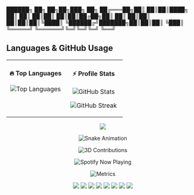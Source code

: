    ██████╗ ██╗     ██╗██╗███╗  ██╗
  ██╔═══██╗██║     ██║██║████╗ ██║
  ██║   ██║██║     ██║██║██╔██╗██║
  ██║   ██║██║     ██║██║██║╚████║
  ╚██████╔╝███████╗██║██║██║ ╚███║
   ╚═════╝ ╚══════╝╚═╝╚═╝╚═╝  ╚══╝
## Languages & GitHub Usage

<!-- GitHub Stats & Languages Section -->
<table width="100%">
<tr>
<td valign="top" width="50%">

<h4 align="center">🔥 Top Languages</h4>
<p align="center">
  <img 
    src="https://github-readme-stats.vercel.app/api/top-langs/?username=murugiclin&layout=compact&langs_count=8&hide_border=true&card_width=380&theme=radical"
    alt="Top Languages"
  />
</p>

</td>
<td valign="top" width="50%">

<h4 align="center">⚡ Profile Stats</h4>
<p align="center">
  <img 
    src="https://github-readme-stats.vercel.app/api?username=murugiclin&show_icons=true&hide_title=true&hide=prs,issues&hide_border=true&theme=radical"
    alt="GitHub Stats"
  />
</p>

<p align="center">
  <img 
    src="https://github-readme-streak-stats.herokuapp.com?user=murugiclin&hide_border=true&theme=radical"
    alt="GitHub Streak"
  />
</p>

</td>
</tr>
</table>

<p align="center">
  <img src="https://readme-typing-svg.demolab.com?font=Fira+Code&pause=1000&color=00CFFF&center=true&vCenter=true&width=500&lines=System+Engineer;OS+Developer;Cybersecurity+Researcher;Blockchain+Builder;20%2B+Shipped+Apps"/>
</p>
<p align="center">
  <img src="https://raw.githubusercontent.com/murugiclin/murugiclin/output/github-contribution-grid-snake.svg" alt="Snake Animation" />
</p>

<p align="center">
  <img src="https://raw.githubusercontent.com/murugiclin/murugiclin/main/profile-3d-contrib/profile-night-rainbow.svg" alt="3D Contributions"/>
</p>
<p align="center">
  <img src="https://spotify-github-profile.vercel.app/api/view?uid=YOUR_SPOTIFY_ID&cover_image=true&theme=default" alt="Spotify Now Playing"/>
</p>
<p align="center">
  <img src="https://raw.githubusercontent.com/murugiclin/murugiclin/main/github-metrics.svg" alt="Metrics"/>
</p>

<!-- Minimal language badges (static, crisp) -->
<p align="center">
  <img src="https://img.shields.io/badge/C-000?style=flat-square&logo=c&logoColor=white" />
  <img src="https://img.shields.io/badge/C++-000?style=flat-square&logo=cplusplus&logoColor=white" />
  <img src="https://img.shields.io/badge/Assembly-000?style=flat-square" />
  <img src="https://img.shields.io/badge/Rust-000?style=flat-square&logo=rust&logoColor=white" />
  <img src="https://img.shields.io/badge/Go-000?style=flat-square&logo=go&logoColor=white" />
  <img src="https://img.shields.io/badge/Python-000?style=flat-square&logo=python&logoColor=white" />
  <img src="https://img.shields.io/badge/TypeScript-000?style=flat-square&logo=typescript&logoColor=white" />
  <img src="https://img.shields.io/badge/JavaScript-000?style=flat-square&logo=javascript&logoColor=white" />
</p>
